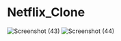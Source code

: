 # Netflix_Clone
![Screenshot (43)](https://github.com/iamsuhail/Netflix_Clone/assets/78575837/a90dc9bf-b33d-49f6-95bb-5c0da4056ef8)
![Screenshot (44)](https://github.com/iamsuhail/Netflix_Clone/assets/78575837/b8aea905-44a0-4fe5-9808-f3b83ef22872)
